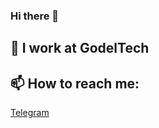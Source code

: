 ### Hi there 👋

## 🔭 I work at GodelTech

## 📫 How to reach me: 
[Telegram](t.me/ArgumentOutOfRange)
